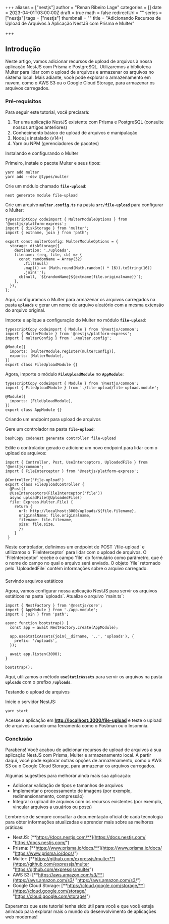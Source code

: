 +++
aliases = ["nestjs"]
author = "Renan Ribeiro Lage"
categories = []
date = 2023-04-01T03:00:00Z
draft = true
math = false
redirectUrl = ""
series = ["nestjs"]
tags = ["nestjs"]
thumbnail = ""
title = "Adicionando Recursos de Upload de Arquivos à Aplicação NestJS com Prisma e Multer"

+++
## Introdução

Neste artigo, vamos adicionar recursos de upload de arquivos à nossa aplicação NestJS com Prisma e PostgreSQL. Utilizaremos a biblioteca Multer para lidar com o upload de arquivos e armazenar os arquivos no sistema local. Mais adiante, você pode explorar o armazenamento em nuvem, como o AWS S3 ou o Google Cloud Storage, para armazenar os arquivos carregados.

### Pré-requisitos

Para seguir este tutorial, você precisará:

1. Ter uma aplicação NestJS existente com Prisma e PostgreSQL (consulte nossos artigos anteriores)
2. Conhecimento básico de upload de arquivos e manipulação
3. Node.js instalado (v14+)
4. Yarn ou NPM (gerenciadores de pacotes)

Instalando e configurando o Multer

Primeiro, instale o pacote Multer e seus tipos:

    yarn add multer
    yarn add --dev @types/multer
    

Crie um módulo chamado **`file-upload`**:

    nest generate module file-upload
    

Crie um arquivo **`multer.config.ts`** na pasta **`src/file-upload`** para configurar o Multer:

    typescriptCopy codeimport { MulterModuleOptions } from '@nestjs/platform-express';
    import { diskStorage } from 'multer';
    import { extname, join } from 'path';
    
    export const multerConfig: MulterModuleOptions = {
      storage: diskStorage({
        destination: './uploads',
        filename: (req, file, cb) => {
          const randomName = Array(32)
            .fill(null)
            .map(() => (Math.round(Math.random() * 16)).toString(16))
            .join('');
          cb(null, `${randomName}${extname(file.originalname)}`);
        },
      }),
    };
    

Aqui, configuramos o Multer para armazenar os arquivos carregados na pasta **`uploads`** e gerar um nome de arquivo aleatório com a mesma extensão do arquivo original.

Importe e aplique a configuração do Multer no módulo **`file-upload`**:

    typescriptCopy codeimport { Module } from '@nestjs/common';
    import { MulterModule } from '@nestjs/platform-express';
    import { multerConfig } from './multer.config';
    
    @Module({
      imports: [MulterModule.register(multerConfig)],
      exports: [MulterModule],
    })
    export class FileUploadModule {}
    

Agora, importe o módulo **`FileUploadModule`** no **`AppModule`**:

    typescriptCopy codeimport { Module } from '@nestjs/common';
    import { FileUploadModule } from './file-upload/file-upload.module';
    
    @Module({
      imports: [FileUploadModule],
    })
    export class AppModule {}
    

Criando um endpoint para upload de arquivos

Gere um controlador na pasta **`file-upload`**:

    bashCopy codenest generate controller file-upload
    

Edite o controlador gerado e adicione um novo endpoint para lidar com o upload de arquivos:

    import { Controller, Post, UseInterceptors, UploadedFile } from '@nestjs/common';
    import { FileInterceptor } from '@nestjs/platform-express';
    
    @Controller('file-upload')
    export class FileUploadController {
      @Post()
      @UseInterceptors(FileInterceptor('file'))
      async uploadFile(@UploadedFile()
      file: Express.Multer.File) {
    	return {
          url: http://localhost:3000/uploads/${file.filename},
          originalName: file.originalname,
          filename: file.filename,
          size: file.size,
          };
      	}
     }

Neste controlador, definimos um endpoint de POST \`/file-upload\` e utilizamos o \`FileInterceptor\` para lidar com o upload de arquivos. O \`FileInterceptor\` recebe o campo 'file' do formulário como parâmetro, que é o nome do campo no qual o arquivo será enviado. O objeto \`file\` retornado pelo \`UploadedFile\` contém informações sobre o arquivo carregado.

### 

Servindo arquivos estáticos



Agora, vamos configurar nossa aplicação NestJS para servir os arquivos estáticos na pasta \`uploads\`. Atualize o arquivo \`main.ts\`:

    import { NestFactory } from '@nestjs/core';
    import { AppModule } from './app.module';
    import { join } from 'path';
    
    async function bootstrap() {
      const app = await NestFactory.create(AppModule);
    
      app.useStaticAssets(join(__dirname, '..', 'uploads'), {
        prefix: '/uploads',
      });
    
      await app.listen(3000);
    }
    
    bootstrap();

Aqui, utilizamos o método **`useStaticAssets`** para servir os arquivos na pasta **`uploads`** com o prefixo **`/uploads`**.

Testando o upload de arquivos

Inicie o servidor NestJS:

    yarn start
    

Acesse a aplicação em [**http://localhost:3000/file-upload**](http://localhost:3000/file-upload) e teste o upload de arquivos usando uma ferramenta como o Postman ou o Insomnia.

### Conclusão

Parabéns! Você acabou de adicionar recursos de upload de arquivos à sua aplicação NestJS com Prisma, Multer e armazenamento local. A partir daqui, você pode explorar outras opções de armazenamento, como o AWS S3 ou o Google Cloud Storage, para armazenar os arquivos carregados.

Algumas sugestões para melhorar ainda mais sua aplicação:

* Adicionar validação de tipos e tamanhos de arquivos
* Implementar o processamento de imagens (por exemplo, redimensionamento, compressão)
* Integrar o upload de arquivos com os recursos existentes (por exemplo, vincular arquivos a usuários ou posts)

Lembre-se de sempre consultar a documentação oficial de cada tecnologia para obter informações atualizadas e aprender mais sobre as melhores práticas:

* NestJS: [**https://docs.nestjs.com/**](https://docs.nestjs.com/ "https://docs.nestjs.com/")
* Prisma: [**https://www.prisma.io/docs/**](https://www.prisma.io/docs/ "https://www.prisma.io/docs/")
* Multer: [**https://github.com/expressjs/multer**](https://github.com/expressjs/multer "https://github.com/expressjs/multer")
* AWS S3: [**https://aws.amazon.com/s3/**](https://aws.amazon.com/s3/ "https://aws.amazon.com/s3/")
* Google Cloud Storage: [**https://cloud.google.com/storage/**](https://cloud.google.com/storage/ "https://cloud.google.com/storage/")

Esperamos que este tutorial tenha sido útil para você e que você esteja animado para explorar mais o mundo do desenvolvimento de aplicações web modernas!